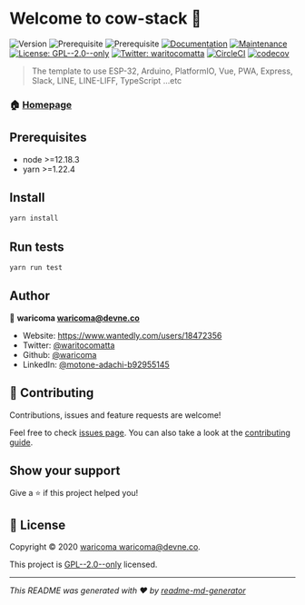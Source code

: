 # Welcome to cow-stack 👋
![Version](https://img.shields.io/badge/version-1.0.0-blue.svg?cacheSeconds=2592000)
![Prerequisite](https://img.shields.io/badge/node-%3E%3D12.18.3-blue.svg)
![Prerequisite](https://img.shields.io/badge/yarn-%3E%3D1.22.4-blue.svg)
[![Documentation](https://img.shields.io/badge/documentation-yes-brightgreen.svg)](https://github.com/waricoma/cow-stack#readme)
[![Maintenance](https://img.shields.io/badge/Maintained%3F-yes-green.svg)](https://github.com/waricoma/cow-stack/graphs/commit-activity)
[![License: GPL--2.0--only](https://img.shields.io/github/license/waricoma/cow-stack)](https://github.com/waricoma/cow-stack/blob/master/LICENSE)
[![Twitter: waritocomatta](https://img.shields.io/twitter/follow/waritocomatta.svg?style=social)](https://twitter.com/waritocomatta)
[![CircleCI](https://circleci.com/gh/waricoma/cow-stack.svg?style=svg)](https://circleci.com/gh/waricoma/cow-stack)
[![codecov](https://codecov.io/gh/waricoma/cow-stack/branch/master/graph/badge.svg)](https://codecov.io/gh/waricoma/cow-stack)

> The template to use ESP-32, Arduino, PlatformIO, Vue, PWA, Express, Slack, LINE, LINE-LIFF, TypeScript ...etc

### 🏠 [Homepage](https://github.com/waricoma/cow-stack#readme)

## Prerequisites

- node >=12.18.3
- yarn >=1.22.4

## Install

```sh
yarn install
```

## Run tests

```sh
yarn run test
```

## Author

👤 **waricoma <waricoma@devne.co>**

* Website: https://www.wantedly.com/users/18472356
* Twitter: [@waritocomatta](https://twitter.com/waritocomatta)
* Github: [@waricoma](https://github.com/waricoma)
* LinkedIn: [@motone-adachi-b92955145](https://linkedin.com/in/motone-adachi-b92955145)

## 🤝 Contributing

Contributions, issues and feature requests are welcome!

Feel free to check [issues page](https://github.com/waricoma/cow-stack/issues). You can also take a look at the [contributing guide](https://github.com/waricoma/cow-stack/blob/master/CONTRIBUTING.md).

## Show your support

Give a ⭐️ if this project helped you!


## 📝 License

Copyright © 2020 [waricoma <waricoma@devne.co>](https://github.com/waricoma).

This project is [GPL--2.0--only](https://github.com/waricoma/cow-stack/blob/master/LICENSE) licensed.

***
_This README was generated with ❤️ by [readme-md-generator](https://github.com/kefranabg/readme-md-generator)_
